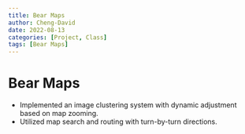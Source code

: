 ```yaml
---
title: Bear Maps
author: Cheng-David
date: 2022-08-13
categories: [Project, Class]
tags: [Bear Maps]
---
```


# Bear Maps

* Implemented an image clustering system with dynamic adjustment based on map zooming.
* Utilized map search and routing with turn-by-turn directions.